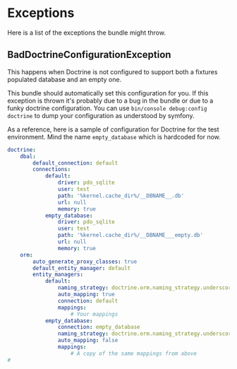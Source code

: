 # Exceptions

Here is a list of the exceptions the bundle might throw.


## BadDoctrineConfigurationException

This happens when Doctrine is not configured to support both a fixtures populated database and an empty one.

This bundle should automatically set this configuration for you. If this exception is thrown it's probably due to a bug in the bundle or due to a funky doctrine configuration. You can use `bin/console debug:config doctrine` to dump your configuration as understood by symfony.

As a reference, here is a sample of configuration for Doctrine for the test environment. Mind the name `empty_database` which is hardcoded for now.

```yaml
doctrine:
    dbal:
        default_connection: default
        connections:
            default:
                driver: pdo_sqlite
                user: test
                path: '%kernel.cache_dir%/__DBNAME__.db'
                url: null
                memory: true
            empty_database:
                driver: pdo_sqlite
                user: test
                path: '%kernel.cache_dir%/__DBNAME___empty.db'
                url: null
                memory: true
    orm:
        auto_generate_proxy_classes: true
        default_entity_manager: default
        entity_managers:
            default:
                naming_strategy: doctrine.orm.naming_strategy.underscore
                auto_mapping: true
                connection: default
                mappings:
                    # Your mappings
            empty_database:
                connection: empty_database
                naming_strategy: doctrine.orm.naming_strategy.underscore
                auto_mapping: false
                mappings:
                    # A copy of the same mappings from above
#
```
